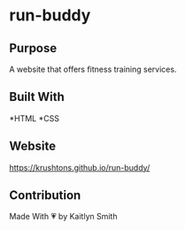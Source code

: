 # run-buddy

## Purpose
A website that offers fitness training services.

## Built With
*HTML
*CSS

## Website
https://krushtons.github.io/run-buddy/

## Contribution
Made With :heartpulse: by Kaitlyn Smith
